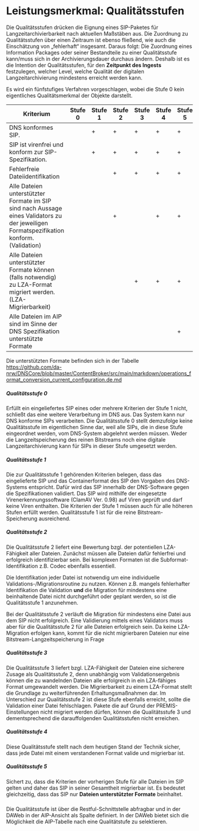 
# Leistungsmerkmal: Qualitätsstufen


Die Qualitätsstufen drücken die Eignung eines SIP-Paketes für Langzeitarchivierbarkeit nach aktuellen Maßstäben aus.
Die Zuordnung zu Qualitätsstufen über einen Zeitraum ist ebenso fließend, wie auch die Einschätzung von „fehlerhaft“ insgesamt. Daraus folgt: Die Zuordnung eines Information Packages oder seiner Bestandteile zu einer Qualitätsstufe kann/muss sich in der Archivierungsdauer durchaus ändern. Deshalb ist es die Intention der Qualitätsstufen, für den **Zeitpunkt des Ingests** festzulegen, welcher Level, welche Qualität der digitalen Langzeitarchivierung mindestens erreicht werden kann. 

Es wird ein fünfstufiges Verfahren vorgeschlagen, wobei die Stufe 0 kein eigentliches Qualitätsmerkmal der Objekte darstellt.


| Kriterium  | Stufe 0  | Stufe 1  | Stufe 2  |Stufe 3   | Stufe 4  | Stufe 5  |
|---|---|---|---|---|---|---|
| DNS konformes SIP.  |   | + | +  | +  |  + | +  |
| SIP ist virenfrei und konform zur SIP-Spezifikation.  |  | +  | +  | +  | +  | +  |
| Fehlerfreie Dateiidentifikation  |   |   |  + | +  | +  | +  |
| Alle Dateien unterstützter Formate im SIP sind nach Aussage eines Validators zu der jeweiligen Formatspezifikation konform. (Validation)  |   |   | +  |   | +  |  + |
| Alle Dateien unterstützter Formate können (falls notwendig) zu LZA-Format migriert werden. (LZA-Migrierbarkeit)  |   |   |   |  + |  + |  + |
| Alle Dateien im AIP sind im Sinne der DNS Spezifikation unterstützte Formate  |   |   |   |   |   | +  |

Die unterstützten Formate befinden sich in der Tabelle https://github.com/da-nrw/DNSCore/blob/master/ContentBroker/src/main/markdown/operations_format_conversion_current_configuration.de.md  

##### Qualitätsstufe 0

Erfüllt ein eingeliefertes SIP eines oder mehrere Kriterien der Stufe 1 nicht, schließt das eine weitere Verarbeitung im DNS aus. Das System kann nur DNS konforme SIPs verarbeiten.
Die Qualitätsstufe 0 stellt demzufolge keine Qualitätsstufe im eigentlichen Sinne dar, weil alle SIPs, die in diese Stufe eingeordnet werden, vom DNS-System abgelehnt werden müssen. Weder die Langzeitspeicherung des reinen Bitstreams noch eine digitale Langzeitarchivierung kann für SIPs in dieser Stufe umgesetzt werden.

##### Qualitätsstufe 1

Die zur Qualitätsstufe 1 gehörenden Kriterien belegen, dass das eingelieferte SIP und das Containerformat des SIP den Vorgaben des DNS-Systems entspricht.
Dafür wird das SIP innerhalb der DNS-Software gegen die Spezifikationen validiert.
Das SIP wird mithilfe der eingesetzte Virenerkennungssoftware (ClamAV Ver. 0.98) auf Viren geprüft und darf keine Viren enthalten.
Die Kriterien der Stufe 1 müssen auch für alle höheren Stufen erfüllt werden.
Qualitätsstufe 1 ist für die reine Bitstream-Speicherung ausreichend.


##### Qualitätsstufe 2

Die Qualitätsstufe 2 liefert eine Bewertung bzgl. der potentiellen LZA-Fähigkeit aller Dateien. Zunächst müssen alle Dateien dafür fehlerfrei und erfolgreich identifizierbar sein. Bei komplexen Formaten ist die Subformat-Identifikation z.B. Codec ebenfalls essentiell.

Die Identifikation jeder Datei ist notwendig um eine individuelle Validations-/Migrationsroutine zu nutzen. Können z.B. mangels fehlerhafter Identifikation die Validation **und** die Migration für mindestens eine beinhaltende Datei nicht durchgeführt oder geplant werden, so ist die Qualitätsstufe 1 anzunehmen.  

Bei der Qualitätsstufe 2 verläuft die Migration für mindestens eine Datei aus dem SIP nicht erfolgreich. Eine Validierung mittels eines Validators muss aber für die Qualitätsstufe 2 für alle Dateien erfolgreich sein. Da keine LZA-Migration erfolgen kann, kommt für die nicht migrierbaren Dateien nur eine Bitstream-Langzeitspeicherung in Frage

##### Qualitätsstufe 3

Die Qualitätsstufe 3 liefert bzgl. LZA-Fähigkeit der Dateien eine sicherere Zusage als Qualitätsstufe 2, denn unabhängig vom Validationsergebnis können die zu wandelnden Dateien alle erfolgreich in ein LZA-fähiges Format umgewandelt werden.
Die Migrierbarkeit zu einem LZA-Format stellt die Grundlage zu weiterführenden Erhaltungsmaßnahmen dar.
Im Unterschied zur Qualitätsstufe 2 ist diese Stufe ebenfalls erreicht, sollte die Validation einer Datei fehlschlagen. 
Pakete die auf Grund der PREMIS-Einstellungen nicht migriert werden dürfen, können die Qualitätsstufe 3 und dementsprechend die darauffolgenden Qualitätsstufen nicht erreichen.

##### Qualitätsstufe 4

Diese Qualitätsstufe stellt nach dem heutigen Stand der Technik sicher, dass jede Datei mit einem verstandenen Format valide und migrierbar ist.

##### Qualitätsstufe 5

Sichert zu, dass die Kriterien der vorherigen Stufe für alle Dateien im SIP gelten und daher das SIP in seiner Gesamtheit migrierbar ist. Es bedeutet gleichzeitig, dass das SIP nur **Dateien unterstützter Formate** beinhaltet. 

##### 

Die Qualitätsstufe ist über die Restful-Schnittstelle abfragbar und in der DAWeb in der AIP-Ansicht als Spalte definiert. In der DAWeb bietet sich die Möglichkeit die AIP-Tabelle nach eine Qualitätstufe zu selektieren.

